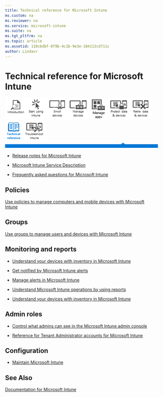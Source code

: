 ```yaml
---
title: Technical reference for Microsoft Intune
ms.custom: na
ms.reviewer: na
ms.service: microsoft-intune
ms.suite: na
ms.tgt_pltfrm: na
ms.topic: article
ms.assetid: 110cbdbf-8f9b-4c1b-9e3e-184113cd711c
author: Lindavr
---
```

# Technical reference for Microsoft Intune
[![](../Image/Nav_Icons/WIT_Tile_W_Overview.png)](https://technet.microsoft.com/library/dn646960.aspx/?WT.mc_id=IntuneOverview20150801)[![](../Image/Nav_Icons/WIT_Tile_W_GetStarted.png)](https://technet.microsoft.com/library/dn646953.aspx/?WT.mc_id=IntuneGS20150801)[![](../Image/Nav_Icons/WIT_Tile_W_EnrollDevices.png)](https://technet.microsoft.com/library/dn646962.aspx/?WT.mc_id=IntuneEnroll20150801)[![](../Image/Nav_Icons/WIT_Tile_W_ManageDevices.png)](https://technet.microsoft.com/library/mt313202.aspx/?WT.mc_id=IntuneConfig20150801)[![](../Image/Nav_Icons/WIT_Tile_W_ManageApps.png)](https://technet.microsoft.com/library/dn646965.aspx/?WT.mc_id=IntuneDeploy20150801)[![](../Image/Nav_Icons/WIT_Tile_W_ProtectResources.png)](https://technet.microsoft.com/library/mt313203.aspx/?WT.mc_id=IntuneProtect20150801)[![](../Image/Nav_Icons/WIT_Tile_W_RetireData.png)](https://technet.microsoft.com/library/mt313204.aspx/?WT.mc_id=IntuneRetire20150801)![](../Image/Nav_Icons/WIT_Tile_W_TechnicalReferenceHighlight.png)[![](../Image/Nav_Icons/WIT_Tile_W_Troubleshooting.png)](https://technet.microsoft.com/library/mt345521.aspx)
![](../Image/Nav_Icons/WIT_Banner_TechnicalReference.png)

-   [Release notes for Microsoft Intune](../Topic/Release_notes_for_Microsoft_Intune.md)

-   [Microsoft Intune Service Description](../Topic/Microsoft_Intune_Service_Description.md)

-   [Frequently asked questions for Microsoft Intune](../Topic/Frequently_asked_questions_for_Microsoft_Intune.md)

## Policies
[Use policies to manage computers and mobile devices with Microsoft Intune](../Topic/Use_policies_to_manage_computers_and_mobile_devices_with_Microsoft_Intune.md)

## Groups
[Use groups to manage users and devices with Microsoft Intune](../Topic/Use_groups_to_manage_users_and_devices_with_Microsoft_Intune.md)

## Monitoring and reports

-   [Understand your devices with inventory in Microsoft Intune](../Topic/Understand_your_devices_with_inventory_in_Microsoft_Intune.md)

-   [Get notified by Microsoft Intune alerts](../Topic/Get_notified_by_Microsoft_Intune_alerts.md)

-   [Manage alerts in Microsoft Intune](../Topic/Manage_alerts_in_Microsoft_Intune.md)

-   [Understand Microsoft Intune operations by using reports](../Topic/Understand_Microsoft_Intune_operations_by_using_reports.md)

-   [Understand your devices with inventory in Microsoft Intune](../Topic/Understand_your_devices_with_inventory_in_Microsoft_Intune.md)

## Admin roles

-   [Control what admins can see in the Microsoft Intune admin console](../Topic/Control_what_admins_can_see_in_the_Microsoft_Intune_admin_console.md)

-   [Reference for Tenant Administrator accounts for Microsoft Intune](../Topic/Reference_for_Tenant_Administrator_accounts_for_Microsoft_Intune.md)

## Configuration

-   [Maintain Microsoft Intune](../Topic/Maintain_Microsoft_Intune.md)

## See Also
[Documentation for Microsoft Intune](../Topic/Documentation_for_Microsoft_Intune.md)

